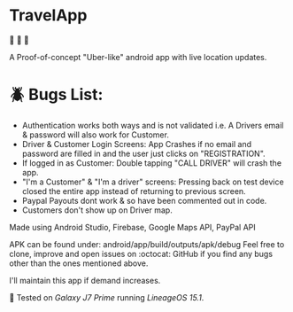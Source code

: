 # TravelApp
:taxi: :bus: :minibus:

A Proof-of-concept "Uber-like" android app with live location updates.
# :beetle: Bugs List:
* Authentication works both ways and is not validated i.e. A Drivers email & password will also work for Customer.
* Driver & Customer Login Screens:  App Crashes if no email and password are filled in and the user just clicks on "REGISTRATION".
* If logged in as Customer:  Double tapping "CALL DRIVER" will crash the app.
* "I'm a Customer" & "I'm a driver" screens: Pressing back on test device closed the entire app instead of returning to previous screen.
* Paypal Payouts dont work & so have been commented out in code.
* Customers don't show up on Driver map.


Made using Android Studio, Firebase, Google Maps API, PayPal API


APK can be found under: android/app/build/outputs/apk/debug
Feel free to clone, improve and open issues on :octocat: GitHub if you find any bugs other than the ones mentioned above.

I'll maintain this app if demand increases.


:iphone: Tested on *Galaxy J7 Prime* running *LineageOS 15.1*.
